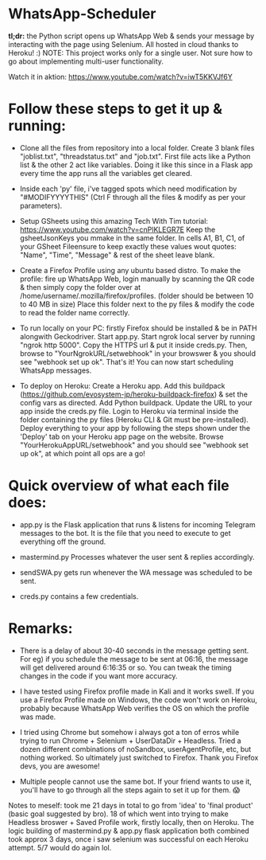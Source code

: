 # WhatsApp-Scheduler

<b>tl;dr:</b> the Python script opens up WhatsApp Web & sends your message by interacting with the page using Selenium. All hosted in cloud thanks to Heroku! :) NOTE: This project works only for a single user. Not sure how to go about implementing multi-user functionality.

Watch it in aktion: https://www.youtube.com/watch?v=iwT5KKVJf6Y

# Follow these steps to get it up & running:

- Clone all the files from repository into a local folder. Create 3 blank files "joblist.txt", "threadstatus.txt" and "job.txt". First file acts like a Python list & the other 2 act like variables. Doing it like this since in a Flask app every time the app runs all the variables get cleared.

- Inside each 'py' file, i've tagged spots which need modification by "#MODIFYYYYTHIS" (Ctrl F through all the files & modify as per your parameters).

- Setup GSheets using this amazing Tech With Tim tutorial: https://www.youtube.com/watch?v=cnPlKLEGR7E Keep the gsheetJsonKeys you mmake in the same folder. In cells A1, B1, C1, of your GSheet Fileensure to keep exactly these values wout quotes: "Name", "Time", "Message" & rest of the sheet leave blank.

- Create a Firefox Profile using any ubuntu based distro. To make the profile: fire up WhatsApp Web, login manually by scanning the QR code & then simply copy the folder over at /home/username/.mozilla/firefox/profiles. (folder should be between 10 to 40 MB in size) Place this folder next to the py files & modify the code to read the folder name correctly.

- To run locally on your PC: firstly Firefox should be installed & be in PATH alongwith Geckodriver. Start app.py. Start ngrok local server by running "ngrok http 5000". Copy the HTTPS url & put it inside creds.py. Then, browse to "YourNgrokURL/setwebhook" in your browswer & you should see "webhook set up ok". That's it! You can now start scheduling WhatsApp messages.

- To deploy on Heroku: Create a Heroku app. Add this buildpack (https://github.com/evosystem-jp/heroku-buildpack-firefox) & set the config vars as directed. Add Python buildpack. Update the URL to your app inside the creds.py file. Login to Heroku via terminal inside the folder containing the py files (Heroku CLI & Git must be pre-installed). Deploy everything to your app by following the steps shown under the 'Deploy' tab on your Heroku app page on the website. Browse "YourHerokuAppURL/setwebhook" and you should see "webhook set up ok", at which point all ops are a go!

# Quick overview of what each file does:

- app.py is the Flask application that runs & listens for incoming Telegram messages to the bot. It is the file that you need to execute to get everything off the ground.

- mastermind.py Processes whatever the user sent & replies accordingly.

- sendSWA.py gets run whenever the WA message was scheduled to be sent.

- creds.py contains a few credentials.

# Remarks:

- There is a delay of about 30-40 seconds in the message getting sent. For eg) if you schedule the message to be sent at 06:16, the message will get delivered around 6:16:35 or so. You can tweak the timing changes in the code if you want more accuracy.

- I have tested using Firefox profile made in Kali and it works swell. If you use a Firefox Profile made on Windows, the code won't work on Heroku, probably because WhatsApp Web verifies the OS on which the profile was made.

- I tried using Chrome but somehow i always got a ton of erros while trying to run Chrome + Selenium + UserDataDir + Headless. Tried a dozen different combinations of noSandbox, userAgentProfile, etc, but nothing worked. So ultimately just switched to Firefox. Thank you Firefox devs, you are awesome!

- Multiple people cannot use the same bot. If your friend wants to use it, you'll have to go through all the steps again to set it up for them. 😱

Notes to meself: took me 21 days in total to go from 'idea' to 'final product' (basic goal suggested by bro). 18 of which went into trying to make Headless broswer + Saved Profile work, firstly locally, then on Heroku. The logic building of mastermind.py & app.py flask application both combined took approx 3 days, once i saw selenium was successful on each Heroku attempt. 5/7 would do again lol.
